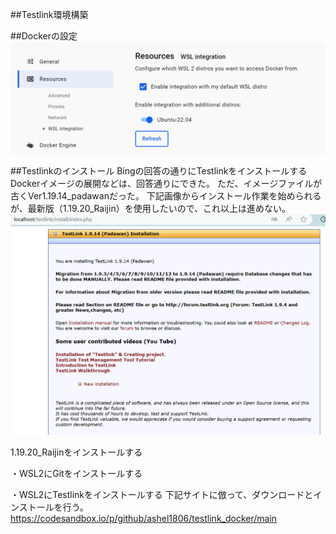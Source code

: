 ##Testlink環境構築

##Dockerの設定
![Alt text](image-2.png)

##Testlinkのインストール
Bingの回答の通りにTestlinkをインストールする
Dockerイメージの展開などは、回答通りにできた。
ただ、イメージファイルが古くVer1.19.14_padawanだった。
下記画像からインストール作業を始められるが、最新版（1.19.20_Raijin）を使用したいので、これ以上は進めない。
![Alt text](image-3.png)

1.19.20_Raijinをインストールする

・WSL2にGitをインストールする

・WSL2にTestlinkをインストールする
下記サイトに倣って、ダウンロードとインストールを行う。
https://codesandbox.io/p/github/ashel1806/testlink_docker/main


